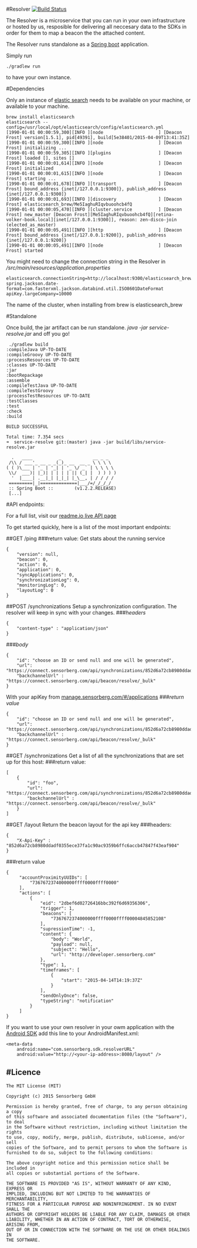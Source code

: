#Resolver
[![Build Status](https://travis-ci.org/sensorberg-dev/resolver.svg)](https://travis-ci.org/sensorberg-dev/resolver)

The Resolver is a microservice that you can run in your own infrastructure or hosted by us, resposible for delivering all neccesary data to the SDKs in order for them to map a beacon the the attached content.

The Resolver runs standalone as a [Spring boot](http://projects.spring.io/spring-boot/) application.

Simply run

```
./gradlew run
```
to have your own instance.

#Dependencies

Only an instance of [elastic search](https://www.elastic.co) needs to be available on your machine, or available to your machine.

```
brew install elasticsearch
elasticsearch --config=/usr/local/opt/elasticsearch/config/elasticsearch.yml
[1990-01-01 00:00:59,300][INFO ][node                     ] [Deacon Frost] version[1.5.1], pid[49391], build[5e38401/2015-04-09T13:41:35Z]
[1990-01-01 00:00:59,300][INFO ][node                     ] [Deacon Frost] initializing ...
[1990-01-01 00:00:59,305][INFO ][plugins                  ] [Deacon Frost] loaded [], sites []
[1990-01-01 00:00:01,614][INFO ][node                     ] [Deacon Frost] initialized
[1990-01-01 00:00:01,615][INFO ][node                     ] [Deacon Frost] starting ...
[1990-01-01 00:00:01,678][INFO ][transport                ] [Deacon Frost] bound_address {inet[/127.0.0.1:9300]}, publish_address {inet[/127.0.0.1:9300]}
[1990-01-01 00:00:01,693][INFO ][discovery                ] [Deacon Frost] elasticsearch_brew/Me5IaghuRIqvbuoohcb4fQ
[1990-01-01 00:00:05,470][INFO ][cluster.service          ] [Deacon Frost] new_master [Deacon Frost][Me5IaghuRIqvbuoohcb4fQ][retina-volker-book.local][inet[/127.0.0.1:9300]], reason: zen-disco-join (elected_as_master)
[1990-01-01 00:00:05,491][INFO ][http                     ] [Deacon Frost] bound_address {inet[/127.0.0.1:9200]}, publish_address {inet[/127.0.0.1:9200]}
[1990-01-01 00:00:05,491][INFO ][node                     ] [Deacon Frost] started

```
You might need to change the connection string in the Resolver in */src/main/resources/application.properties*

```
elasticsearch.connectionString=http://localhost:9300/elasticsearch_brew
spring.jackson.date-format=com.fasterxml.jackson.databind.util.ISO8601DateFormat
apiKey.largeCompany=10000
```
The name of the cluster, when installing from brew is elasticsearch_brew

#Standalone

Once build, the jar artifact can be run standalone. *java -jar service-resolve.jar* and off you go!
```
 ./gradlew build
:compileJava UP-TO-DATE
:compileGroovy UP-TO-DATE
:processResources UP-TO-DATE
:classes UP-TO-DATE
:jar
:bootRepackage
:assemble
:compileTestJava UP-TO-DATE
:compileTestGroovy
:processTestResources UP-TO-DATE
:testClasses
:test
:check
:build

BUILD SUCCESSFUL

Total time: 7.354 secs
➜  service-resolve git:(master) java -jar build/libs/service-resolve.jar

  .   ____          _            __ _ _
 /\\ / ___'_ __ _ _(_)_ __  __ _ \ \ \ \
( ( )\___ | '_ | '_| | '_ \/ _` | \ \ \ \
 \\/  ___)| |_)| | | | | || (_| |  ) ) ) )
  '  |____| .__|_| |_|_| |_\__, | / / / /
 =========|_|==============|___/=/_/_/_/
 :: Spring Boot ::        (v1.2.2.RELEASE)
 [...]
```

#API endpoints:

For a full list, visit our [readme.io live API page](https://sensorberg.readme.io/)

To get started quickly, here is a list of the most important endpoints:

##GET /ping
###return value:
Get stats about the running service
```
{
    "version": null,
    "beacon": 0,
    "action": 0,
    "application": 0,
    "syncApplications": 0,
    "synchronizationLog": 0,
    "monitoringLog": 0,
    "layoutLog": 0
}
```

##POST /synchronizations
Setup a synchronization configuration. The resolver will keep in sync with your changes.
###*headers*
```
{
    "content-type" : "application/json"
}
```
###*body*
```
{
    "id": "choose an ID or send null and one will be generated",
    "url": "https://connect.sensorberg.com/api/synchronizations/852d6a72cb8980ddadf0355ece37fa1c90ac9359b6ffc6accb47847f43eaf904",
    "backchannelUrl" : "https://connect.sensorberg.com/api/beacon/resolve/_bulk"               
}
```
With your apiKey from [manage.sensorberg.com/#/applications](https://manage.sensorberg.com/#/applications)
###*return value*
```
{
    "id": "choose an ID or send null and one will be generated",
    "url": "https://connect.sensorberg.com/api/synchronizations/852d6a72cb8980ddadf0355ece37fa1c90ac9359b6ffc6accb47847f43eaf904",
    "backchannelUrl" : "https://connect.sensorberg.com/api/beacon/resolve/_bulk"               
}
```
##GET /synchronizations
Get a list of all the synchronizations that are set up for this host:
###return value:
```
[
    {
        "id": "foo",
        "url": "https://connect.sensorberg.com/api/synchronizations/852d6a72cb8980ddadf0355ece37fa1c90ac9359b6ffc6accb47847f43eaf904",
        "backchannelUrl" : "https://connect.sensorberg.com/api/beacon/resolve/_bulk"               
    }
]
```
##GET /layout
Return the beacon layout for the api key
###headers:
```
{
    "X-Api-Key" : "852d6a72cb8980ddadf0355ece37fa1c90ac9359b6ffc6accb47847f43eaf904"
}
```
###return value
```
{
     "accountProximityUUIDs": [
         "7367672374000000ffff0000ffff0000"
     ],
     "actions": [
         {
             "eid": "2dbef6d02726416bbc392f6d69356306",
             "trigger": 1,
             "beacons": [
                 "7367672374000000ffff0000ffff00004845852108"
             ],
             "supressionTime": -1,
             "content": {
                 "body": "World",
                 "payload": null,
                 "subject": "Hello",
                 "url": "http://developer.sensorberg.com"
             },
             "type": 1,
             "timeframes": [
                 {
                     "start": "2015-04-14T14:19:37Z"
                 }
             ],
             "sendOnlyOnce": false,
             "typeString": "notification"
         }
     ]
}
```

If you want to use your own resolver in your owm application with the [Android SDK](/android-sdk) add this line to your AndroidManifest.xml:
```
<meta-data
    android:name="com.sensorberg.sdk.resolverURL"
    android:value="http://<your-ip-address>:8080/layout" />
```
#Licence
-------

	The MIT License (MIT)
	
	Copyright (c) 2015 Sensorberg GmbH
	
	Permission is hereby granted, free of charge, to any person obtaining a copy
	of this software and associated documentation files (the "Software"), to deal
	in the Software without restriction, including without limitation the rights
	to use, copy, modify, merge, publish, distribute, sublicense, and/or sell
	copies of the Software, and to permit persons to whom the Software is
	furnished to do so, subject to the following conditions:
	
	The above copyright notice and this permission notice shall be included in
	all copies or substantial portions of the Software.
	
	THE SOFTWARE IS PROVIDED "AS IS", WITHOUT WARRANTY OF ANY KIND, EXPRESS OR
	IMPLIED, INCLUDING BUT NOT LIMITED TO THE WARRANTIES OF MERCHANTABILITY,
	FITNESS FOR A PARTICULAR PURPOSE AND NONINFRINGEMENT. IN NO EVENT SHALL THE
	AUTHORS OR COPYRIGHT HOLDERS BE LIABLE FOR ANY CLAIM, DAMAGES OR OTHER
	LIABILITY, WHETHER IN AN ACTION OF CONTRACT, TORT OR OTHERWISE, ARISING FROM,
	OUT OF OR IN CONNECTION WITH THE SOFTWARE OR THE USE OR OTHER DEALINGS IN
	THE SOFTWARE.